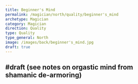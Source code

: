```yaml
---
title: Beginner's Mind
permalink: /magician/north/quality/beginner's_mind
archetype: Magician
category: Magician
direction: Quality
type: Quality
type_general: North
image: /images/back/beginner's_mind.jpg
draft: true
---
```

#draft (see notes on orgastic mind from shamanic de-armoring)
---
